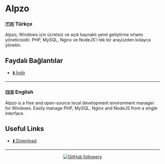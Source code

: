 # Alpzo

### 🇹🇷 Türkçe

Alpzo, Windows için ücretsiz ve açık kaynaklı yerel geliştirme ortamı yöneticisidir. PHP, MySQL, Nginx ve NodeJS'i tek bir arayüzden kolayca yönetin.

## Faydalı Bağlantılar

<!-- - [📚 Dokümantasyon](https://github.com/alpzo/docs) -->
<!-- - [💬 Discord](https://discord.gg/alpzo)
- [🗺️ Yol Haritası](https://github.com/alpzo/roadmap) -->
- [⬇️ İndir](https://github.com/AlpzoDev/alpzo/releases)

---

### 🇬🇧 English

Alpzo is a free and open-source local development environment manager for Windows. Easily manage PHP, MySQL, Nginx and NodeJS from a single interface.

## Useful Links

<!-- - [📚 Documentation](https://github.com/alpzo/docs) -->
<!-- - [💬 Discord](https://discord.gg/alpzo)
- [🗺️ Roadmap](https://github.com/alpzo/roadmap) -->
- [⬇️ Download](https://github.com/AlpzoDev/alpzo/releases)

---

<p align="center">
  <a href="https://github.com/alpzo">
    <img src="https://img.shields.io/github/followers/alpzo?label=Follow&style=social" alt="GitHub followers">
  </a>
  <!-- <a href="https://twitter.com/alpzoapp">
    <img src="https://img.shields.io/twitter/follow/alpzoapp?style=social" alt="Twitter Follow">
  </a> -->
</p>